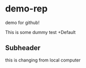 # demo-rep

demo for github!

This is some dummy test +Default

## Subheader

this is changing from local computer

